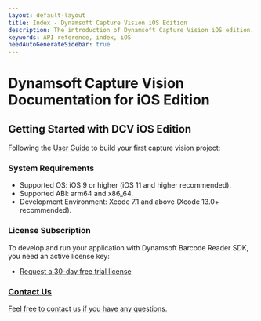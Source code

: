 ```yaml
---
layout: default-layout
title: Index - Dynamsoft Capture Vision iOS Edition
description: The introduction of Dynamsoft Capture Vision iOS edition.
keywords: API reference, index, iOS
needAutoGenerateSidebar: true
---
```


# Dynamsoft Capture Vision Documentation for iOS Edition

## Getting Started with DCV iOS Edition

Following the [User Guide](user-guide/index.md) to build your first capture vision project:

### System Requirements

* Supported OS: iOS 9 or higher (iOS 11 and higher recommended).
* Supported ABI: arm64 and x86_64.
* Development Environment: Xcode 7.1 and above (Xcode 13.0+ recommended).

### License Subscription

To develop and run your application with Dynamsoft Barcode Reader SDK, you need an active license key:

* <a href = "https://www.dynamsoft.com/customer/license/trialLicense?utm_source=doc&product=DCV&package=mobile" target = "_blank">Request a 30-day free trial license

### Contact Us

<a href = "https://www.dynamsoft.com/company/customer-service/#contact" target = "_blank">Feel free to contact us if you have any questions.</a>
